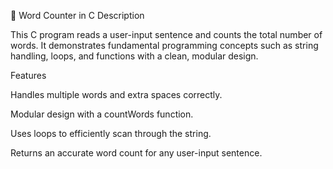 📝 Word Counter in C
Description

This C program reads a user-input sentence and counts the total number of words. It demonstrates fundamental programming concepts such as string handling, loops, and functions with a clean, modular design.

Features

Handles multiple words and extra spaces correctly.

Modular design with a countWords function.

Uses loops to efficiently scan through the string.

Returns an accurate word count for any user-input sentence.
